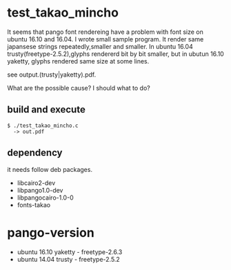 # test\_takao\_mincho

It seems that pango font rendereing have a problem with font size on ubuntu 16.10 and 16.04.
I wrote small sample program.
It render same japansese strings repeatedly,smaller and smaller.
In ubuntu 16.04 trusty(freetype-2.5.2),glyphs rendererd bit by bit smaller,
but in ubutun 16.10 yaketty, glyphs rendered same size at some lines.

see output.(trusty|yaketty).pdf.

What are the possible cause?
I should what to do?

## build and execute

```
$ ./test_takao_mincho.c
  -> out.pdf
```

## dependency

it needs follow deb packages.

* libcairo2-dev
* libpango1.0-dev
* libpangocairo-1.0-0
* fonts-takao

# pango-version

* ubuntu 16.10 yaketty - freetype-2.6.3
* ubuntu 14.04 trusty  - freetype-2.5.2
